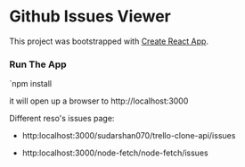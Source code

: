 # Github Issues Viewer

This project was bootstrapped with [Create React App](https://github.com/facebook/create-react-app).


### Run The App
`npm install

it will open up a browser to http://localhost:3000

Different reso's issues page:

* http:localhost:3000/sudarshan070/trello-clone-api/issues

* http:localhost:3000/node-fetch/node-fetch/issues